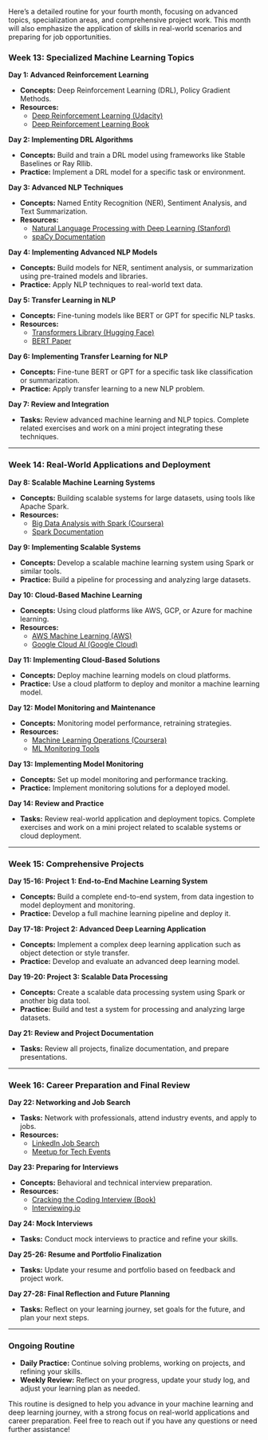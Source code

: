 Here’s a detailed routine for your fourth month, focusing on advanced topics, specialization areas, and comprehensive project work. This month will also emphasize the application of skills in real-world scenarios and preparing for job opportunities.

### **Week 13: Specialized Machine Learning Topics**

**Day 1: Advanced Reinforcement Learning**
- **Concepts:** Deep Reinforcement Learning (DRL), Policy Gradient Methods.
- **Resources:**
  - [Deep Reinforcement Learning (Udacity)](https://www.udacity.com/course/deep-reinforcement-learning-nanodegree--nd893)
  - [Deep Reinforcement Learning Book](http://www.deepreinforcementlearningbook.com/)

**Day 2: Implementing DRL Algorithms**
- **Concepts:** Build and train a DRL model using frameworks like Stable Baselines or Ray Rllib.
- **Practice:** Implement a DRL model for a specific task or environment.

**Day 3: Advanced NLP Techniques**
- **Concepts:** Named Entity Recognition (NER), Sentiment Analysis, and Text Summarization.
- **Resources:**
  - [Natural Language Processing with Deep Learning (Stanford)](http://web.stanford.edu/class/cs224n/)
  - [spaCy Documentation](https://spacy.io/)

**Day 4: Implementing Advanced NLP Models**
- **Concepts:** Build models for NER, sentiment analysis, or summarization using pre-trained models and libraries.
- **Practice:** Apply NLP techniques to real-world text data.

**Day 5: Transfer Learning in NLP**
- **Concepts:** Fine-tuning models like BERT or GPT for specific NLP tasks.
- **Resources:**
  - [Transformers Library (Hugging Face)](https://huggingface.co/transformers/)
  - [BERT Paper](https://arxiv.org/abs/1810.04805)

**Day 6: Implementing Transfer Learning for NLP**
- **Concepts:** Fine-tune BERT or GPT for a specific task like classification or summarization.
- **Practice:** Apply transfer learning to a new NLP problem.

**Day 7: Review and Integration**
- **Tasks:** Review advanced machine learning and NLP topics. Complete related exercises and work on a mini project integrating these techniques.

---

### **Week 14: Real-World Applications and Deployment**

**Day 8: Scalable Machine Learning Systems**
- **Concepts:** Building scalable systems for large datasets, using tools like Apache Spark.
- **Resources:**
  - [Big Data Analysis with Spark (Coursera)](https://www.coursera.org/learn/big-data-analysis)
  - [Spark Documentation](https://spark.apache.org/docs/latest/)

**Day 9: Implementing Scalable Systems**
- **Concepts:** Develop a scalable machine learning system using Spark or similar tools.
- **Practice:** Build a pipeline for processing and analyzing large datasets.

**Day 10: Cloud-Based Machine Learning**
- **Concepts:** Using cloud platforms like AWS, GCP, or Azure for machine learning.
- **Resources:**
  - [AWS Machine Learning (AWS)](https://aws.amazon.com/machine-learning/)
  - [Google Cloud AI (Google Cloud)](https://cloud.google.com/products/ai)

**Day 11: Implementing Cloud-Based Solutions**
- **Concepts:** Deploy machine learning models on cloud platforms.
- **Practice:** Use a cloud platform to deploy and monitor a machine learning model.

**Day 12: Model Monitoring and Maintenance**
- **Concepts:** Monitoring model performance, retraining strategies.
- **Resources:**
  - [Machine Learning Operations (Coursera)](https://www.coursera.org/learn/machine-learning-operations)
  - [ML Monitoring Tools](https://ml-ops.org/)

**Day 13: Implementing Model Monitoring**
- **Concepts:** Set up model monitoring and performance tracking.
- **Practice:** Implement monitoring solutions for a deployed model.

**Day 14: Review and Practice**
- **Tasks:** Review real-world application and deployment topics. Complete exercises and work on a mini project related to scalable systems or cloud deployment.

---

### **Week 15: Comprehensive Projects**

**Day 15-16: Project 1: End-to-End Machine Learning System**
- **Concepts:** Build a complete end-to-end system, from data ingestion to model deployment and monitoring.
- **Practice:** Develop a full machine learning pipeline and deploy it.

**Day 17-18: Project 2: Advanced Deep Learning Application**
- **Concepts:** Implement a complex deep learning application such as object detection or style transfer.
- **Practice:** Develop and evaluate an advanced deep learning model.

**Day 19-20: Project 3: Scalable Data Processing**
- **Concepts:** Create a scalable data processing system using Spark or another big data tool.
- **Practice:** Build and test a system for processing and analyzing large datasets.

**Day 21: Review and Project Documentation**
- **Tasks:** Review all projects, finalize documentation, and prepare presentations.

---

### **Week 16: Career Preparation and Final Review**

**Day 22: Networking and Job Search**
- **Tasks:** Network with professionals, attend industry events, and apply to jobs.
- **Resources:**
  - [LinkedIn Job Search](https://www.linkedin.com/jobs/)
  - [Meetup for Tech Events](https://www.meetup.com/)

**Day 23: Preparing for Interviews**
- **Concepts:** Behavioral and technical interview preparation.
- **Resources:**
  - [Cracking the Coding Interview (Book)](https://www.crackingthecodinginterview.com/)
  - [Interviewing.io](https://interviewing.io/)

**Day 24: Mock Interviews**
- **Tasks:** Conduct mock interviews to practice and refine your skills.

**Day 25-26: Resume and Portfolio Finalization**
- **Tasks:** Update your resume and portfolio based on feedback and project work.

**Day 27-28: Final Reflection and Future Planning**
- **Tasks:** Reflect on your learning journey, set goals for the future, and plan your next steps.

---

### **Ongoing Routine**

- **Daily Practice:** Continue solving problems, working on projects, and refining your skills.
- **Weekly Review:** Reflect on your progress, update your study log, and adjust your learning plan as needed.

This routine is designed to help you advance in your machine learning and deep learning journey, with a strong focus on real-world applications and career preparation. Feel free to reach out if you have any questions or need further assistance!